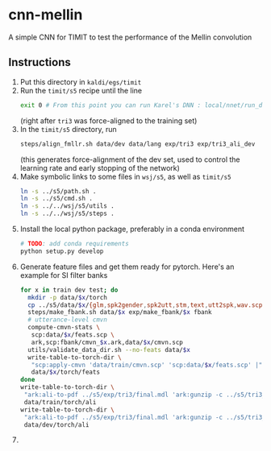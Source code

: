 # cnn-mellin
A simple CNN for TIMIT to test the performance of the Mellin convolution

## Instructions

1. Put this directory in `kaldi/egs/timit`
2. Run the `timit/s5` recipe until the line
   ``` bash
   exit 0 # From this point you can run Karel's DNN : local/nnet/run_dnn.sh
   ```
   (right after `tri3` was force-aligned to the training set)
3. In the `timit/s5` directory, run
   ``` bash
   steps/align_fmllr.sh data/dev data/lang exp/tri3 exp/tri3_ali_dev
   ```
   (this generates force-alignment of the dev set, used to control the learning
   rate and early stopping of the network)
4. Make symbolic links to some files in `wsj/s5`, as well as `timit/s5`
   ``` bash
   ln -s ../s5/path.sh .
   ln -s ../s5/cmd.sh .
   ln -s ../../wsj/s5/utils .
   ln -s ../../wsj/s5/steps .
   ```
5. Install the local python package, preferably in a conda environment
   ``` bash
   # TODO: add conda requirements
   python setup.py develop
   ```
6. Generate feature files and get them ready for pytorch. Here's an example for
   SI filter banks
   ``` bash
   for x in train dev test; do
     mkdir -p data/$x/torch
     cp ../s5/data/$x/{glm,spk2gender,spk2utt,stm,text,utt2spk,wav.scp} data/$x
     steps/make_fbank.sh data/$x exp/make_fbank/$x fbank
     # utterance-level cmvn
     compute-cmvn-stats \
      scp:data/$x/feats.scp \
      ark,scp:fbank/cmvn_$x.ark,data/$x/cmvn.scp
     utils/validate_data_dir.sh --no-feats data/$x
     write-table-to-torch-dir \
      "scp:apply-cmvn 'data/train/cmvn.scp' 'scp:data/$x/feats.scp' |" \
      data/$x/torch/feats
   done
   write-table-to-torch-dir \
    "ark:ali-to-pdf ../s5/exp/tri3/final.mdl 'ark:gunzip -c ../s5/tri3_ali/ali.*.gz |' ark:- |" \
    data/train/torch/ali
   write-table-to-torch-dir \
    "ark:ali-to-pdf ../s5/exp/tri3/final.mdl 'ark:gunzip -c ../s5/tri3_ali_dev/ali.*.gz |' ark:- |" \
    data/dev/torch/ali
   ```
7. 
